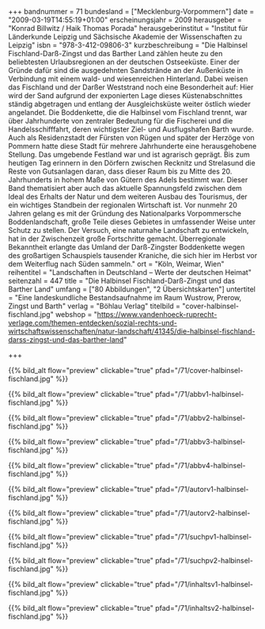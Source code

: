 +++
bandnummer = 71
bundesland = ["Mecklenburg-Vorpommern"]
date = "2009-03-19T14:55:19+01:00"
erscheinungsjahr = 2009
herausgeber = "Konrad Billwitz / Haik Thomas Porada"
herausgeberinstitut = "Institut für Länderkunde Leipzig und Sächsische Akademie der Wissenschaften zu Leipzig"
isbn = "978-3-412-09806-3"
kurzbeschreibung = "Die Halbinsel Fischland-Darß-Zingst und das Barther Land zählen heute zu den beliebtesten Urlaubsregionen an der deutschen Ostseeküste. Einer der Gründe dafür sind die ausgedehnten Sandstrände an der Außenküste in Verbindung mit einem wald- und wiesenreichen Hinterland. Dabei weisen das Fischland und der Darßer Weststrand noch eine Besonderheit auf:  Hier wird der Sand aufgrund der exponierten Lage dieses Küstenabschnittes ständig abgetragen und entlang der Ausgleichsküste weiter östlich wieder angelandet. Die Boddenkette, die die Halbinsel vom Fischland trennt, war über Jahrhunderte von zentraler Bedeutung für die Fischerei und die Handelsschifffahrt, deren wichtigster Ziel- und Ausflugshafen Barth wurde. Auch als Residenzstadt der Fürsten von Rügen und später der Herzöge von Pommern hatte diese Stadt für mehrere Jahrhunderte eine herausgehobene Stellung. Das umgebende Festland war und ist agrarisch geprägt. Bis zum heutigen Tag erinnern in den Dörfern zwischen Recknitz und Strelasund die Reste von Gutsanlagen daran, dass dieser Raum bis zu Mitte des 20. Jahrhunderts in hohem Maße von Gütern des Adels bestimmt war. Dieser Band thematisiert aber auch das aktuelle Spannungsfeld zwischen dem Ideal des Erhalts der Natur und dem weiteren Ausbau des Tourismus, der ein wichtiges Standbein der regionalen Wirtschaft ist. Vor nunmehr 20 Jahren gelang es mit der Gründung des Nationalparks Vorpommersche Boddenlandschaft, große Teile dieses Gebietes in umfassender Weise unter Schutz zu stellen. Der Versuch, eine naturnahe Landschaft zu entwickeln, hat in der Zwischenzeit große Fortschritte gemacht. Überregionale Bekanntheit erlangte das Umland der Darß-Zingster Boddenkette wegen des großartigen Schauspiels tausender Kraniche, die sich hier im Herbst vor dem Weiterflug nach Süden sammeln."
ort = "Köln, Weimar, Wien"
reihentitel = "Landschaften in Deutschland – Werte der deutschen Heimat"
seitenzahl = 447
title = "Die Halbinsel Fischland-Darß-Zingst und das Barther Land"
umfang = ["80 Abbildungen", "2 Übersichtskarten"]
untertitel = "Eine landeskundliche Bestandsaufnahme im Raum Wustrow, Prerow, Zingst und Barth"
verlag = "Böhlau Verlag"
titelbild = "cover-halbinsel-fischland.jpg"
webshop = "https://www.vandenhoeck-ruprecht-verlage.com/themen-entdecken/sozial-rechts-und-wirtschaftswissenschaften/natur-landschaft/41345/die-halbinsel-fischland-darss-zingst-und-das-barther-land"

+++

{{% bild_alt flow="preview" clickable="true" pfad="/71/cover-halbinsel-fischland.jpg"   %}}

{{% bild_alt flow="preview" clickable="true" pfad="/71/abbv1-halbinsel-fischland.jpg"   %}}

{{% bild_alt flow="preview" clickable="true" pfad="/71/abbv2-halbinsel-fischland.jpg"   %}}

{{% bild_alt flow="preview" clickable="true" pfad="/71/abbv3-halbinsel-fischland.jpg"   %}}

{{% bild_alt flow="preview" clickable="true" pfad="/71/abbv4-halbinsel-fischland.jpg"   %}}

{{% bild_alt flow="preview" clickable="true" pfad="/71/autorv1-halbinsel-fischland.jpg"   %}}

{{% bild_alt flow="preview" clickable="true" pfad="/71/autorv2-halbinsel-fischland.jpg"   %}}

{{% bild_alt flow="preview" clickable="true" pfad="/71/suchpv1-halbinsel-fischland.jpg"   %}}

{{% bild_alt flow="preview" clickable="true" pfad="/71/suchpv2-halbinsel-fischland.jpg"   %}}

{{% bild_alt flow="preview" clickable="true" pfad="/71/inhaltsv1-halbinsel-fischland.jpg"   %}}

{{% bild_alt flow="preview" clickable="true" pfad="/71/inhaltsv2-halbinsel-fischland.jpg"   %}}
